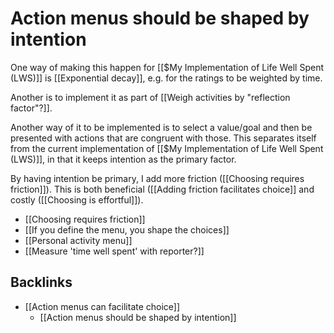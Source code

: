 # Action menus should be shaped by intention
One way of making this happen for [[$My Implementation of Life Well Spent (LWS)]] is [[Exponential decay]], e.g. for the ratings to be weighted by time.

Another is to implement it as part of [[Weigh activities by "reflection factor"?]].

Another way of it to be implemented is to select a value/goal and then be presented with actions that are congruent with those. This separates itself from the current implementation of [[$My Implementation of Life Well Spent (LWS)]], in that it keeps intention as the primary factor. 

By having intention be primary, I add more friction ([[Choosing requires friction]]). This is both beneficial ([[Adding friction facilitates choice]] and costly ([[Choosing is effortful]]).

* [[Choosing requires friction]]
* [[If you define the menu, you shape the choices]]
* [[Personal activity menu]] 
* [[Measure 'time well spent' with reporter?]]

## Backlinks
* [[Action menus can facilitate choice]]
	* [[Action menus should be shaped by intention]]

<!-- {BearID:E97E6BAB-4719-4D78-85D0-931470BEC6CD-30227-0000220A65983F74} -->
